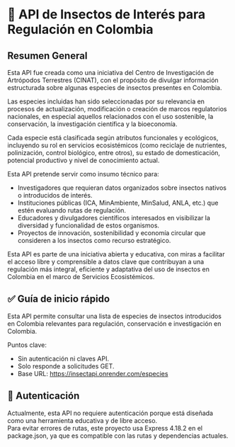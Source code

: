 # 🐞 API de Insectos de Interés para Regulación en Colombia

## Resumen General
Esta API fue creada como una iniciativa del Centro de Investigación de Artrópodos Terrestres (CINAT), con el propósito de divulgar información estructurada sobre algunas especies de insectos presentes en Colombia.  

Las especies incluidas han sido seleccionadas por su relevancia en procesos de actualización, modificación o creación de marcos regulatorios nacionales, en especial aquellos relacionados con el uso sostenible, la conservación, la investigación científica y la bioeconomía.  

Cada especie está clasificada según atributos funcionales y ecológicos, incluyendo su rol en servicios ecosistémicos (como reciclaje de nutrientes, polinización, control biológico, entre otros), su estado de domesticación, potencial productivo y nivel de conocimiento actual.  

Esta API pretende servir como insumo técnico para:  
- Investigadores que requieran datos organizados sobre insectos nativos o introducidos de interés.
- Instituciones públicas (ICA, MinAmbiente, MinSalud, ANLA, etc.) que estén evaluando rutas de regulación.
- Educadores y divulgadores científicos interesados en visibilizar la diversidad y funcionalidad de estos organismos.
- Proyectos de innovación, sostenibilidad y economía circular que consideren a los insectos como recurso estratégico.

Esta API es parte de una iniciativa abierta y educativa, con miras a facilitar el acceso libre y comprensible a datos clave que contribuyan a una regulación más integral, eficiente y adaptativa del uso de insectos en Colombia en el marco de Servicios Ecosistémicos.  

## ✅ Guía de inicio rápido
Esta API permite consultar una lista de especies de insectos introducidos en Colombia relevantes para regulación, conservación e investigación en Colombia.

Puntos clave:
- Sin autenticación ni claves API.
- Solo responde a solicitudes GET.
- Base URL: https://insectapi.onrender.com/especies

## 🔐 Autenticación
Actualmente, esta API no requiere autenticación porque está diseñada como una herramienta educativa y de libre acceso.  
Para evitar errores de rutas, este proyecto usa Express 4.18.2 en el package.json, ya que es compatible con las rutas y dependencias actuales.